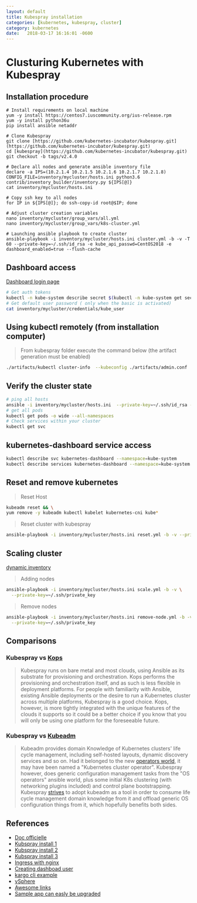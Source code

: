 ```yaml
---
layout: default
title: Kubespray installation
categories: [kubernetes, kubespray, cluster]
category: kubernetes
date:   2018-03-17 16:16:01 -0600
---
```

# Clusturing Kubernetes with Kubespray

## Installation procedure

```ssh
# Install requirements on local machine
yum -y install https://centos7.iuscommunity.org/ius-release.rpm
yum -y install python36u
pip install ansible netaddr

# Clone Kubespray
git clone [https://github.com/kubernetes-incubator/kubespray.git](https://github.com/kubernetes-incubator/kubespray.git)
cd [kubespray](https://github.com/kubernetes-incubator/kubespray.git)
git checkout -b tags/v2.4.0

# Declare all nodes and generate ansible inventory file
declare -a IPS=(10.2.1.4 10.2.1.5 10.2.1.6 10.2.1.7 10.2.1.8)
CONFIG_FILE=inventory/mycluster/hosts.ini python3.6 contrib/inventory_builder/inventory.py ${IPS[@]}
cat inventory/mycluster/hosts.ini

# Copy ssh key to all nodes
for IP in ${IPS[@]}; do ssh-copy-id root@$IP; done

# Adjust cluster creation variables
nano inventory/mycluster/group_vars/all.yml
nano inventory/mycluster/group_vars/k8s-cluster.yml

# Launching ansible playbook to create cluster
ansible-playbook -i inventory/mycluster/hosts.ini cluster.yml -b -v -T 60 --private-key=~/.ssh/id_rsa -e kube_api_passwd=CentOS2018 -e dashboard_enabled=true --flush-cache
```

## Dashboard access

[Dashboard login page](https://10.2.1.5:6443/api/v1/namespaces/kube-system/services/https:kubernetes-dashboard:/proxy/#!/login)

```sh
# Get auth tokens
kubectl -n kube-system describe secret $(kubectl -n kube-system get secret | grep kube_user | awk '{print $1}')
# Get default user password ( only when the basic is activated)
cat inventory/mycluster/credentials/kube_user
```

## Using kubectl remotely (from installation computer)

> From kubespray folder execute the command below (the artifact generation must be enabled)

```sh
./artifacts/kubectl cluster-info  --kubeconfig ./artifacts/admin.conf
```

## Verify the cluster state

```sh
# ping all hosts
ansible -i inventory/mycluster/hosts.ini  --private-key=~/.ssh/id_rsa -m ping -vvvv all
# get all pods
kubectl get pods -o wide --all-namespaces
# Check services within your cluster
kubectl get svc
```

## kubernetes-dashboard service access

```sh
kubectl describe svc kubernetes-dashboard --namespace=kube-system
kubectl describe services kubernetes-dashboard --namespace=kube-system | grep NodePort
```

## Reset and remove kubernetes

> Reset Host

```sh
kubeadm reset && \
yum remove -y kubeadm kubectl kubelet kubernetes-cni kube*
```

> Reset cluster with kubespray

```sh
ansible-playbook -i inventory/mycluster/hosts.ini reset.yml -b -v --private-key=~/.ssh/id_rsa
```

## Scaling cluster

[dynamic inventory](https://docs.ansible.com/ansible/intro_dynamic_inventory.html)

> Adding nodes

```sh
ansible-playbook -i inventory/mycluster/hosts.ini scale.yml -b -v \
  --private-key=~/.ssh/private_key
```

> Remove nodes

```sh
ansible-playbook -i inventory/mycluster/hosts.ini remove-node.yml -b -v \
  --private-key=~/.ssh/private_key
```

## Comparisons

### Kubespray vs [Kops](https://github.com/kubernetes/kops)

>Kubespray runs on bare metal and most clouds, using Ansible as its substrate for
provisioning and orchestration. Kops performs the provisioning and orchestration
itself, and as such is less flexible in deployment platforms. For people with
familiarity with Ansible, existing Ansible deployments or the desire to run a
Kubernetes cluster across multiple platforms, Kubespray is a good choice. Kops,
however, is more tightly integrated with the unique features of the clouds it
supports so it could be a better choice if you know that you will only be using
one platform for the foreseeable future.

### Kubespray vs [Kubeadm](https://github.com/kubernetes/kubeadm)

>Kubeadm provides domain Knowledge of Kubernetes clusters' life cycle
management, including self-hosted layouts, dynamic discovery services and so
on. Had it belonged to the new [operators world](https://coreos.com/blog/introducing-operators.html),
it may have been named a "Kubernetes cluster operator". Kubespray however,
does generic configuration management tasks from the "OS operators" ansible
world, plus some initial K8s clustering (with networking plugins included) and
control plane bootstrapping. Kubespray [strives](https://github.com/kubernetes-incubator/kubespray/issues/553)
to adopt kubeadm as a tool in order to consume life cycle management domain
knowledge from it and offload generic OS configuration things from it, which
hopefully benefits both sides.

## References

- [Doc officielle](https://github.com/kubernetes-incubator/kubespray)
- [Kubspray install 1](https://dickingwithdocker.com/2017/08/deploying-kubernetes-vms-kubespray)
- [Kubspray install 2](https://linode.com/docs/applications/containers/deploy-minio-on-kubernetes-using-kubespray-and-ansible)
- [Kubspray install 3](https://blog.zwindler.fr/2017/12/05/installer-kubernetes-kubespray-ansible/)
- [Ingress with nginx](https://medium.com/@olegsmetanin/how-to-setup-baremetal-kubernetes-cluster-with-kubespray-and-deploy-ingress-controller-with-170cdb5ac50d)
- [Creating dashboad user](https://github.com/kubernetes/dashboard/wiki/Creating-sample-user)
- [kargo  cli example](https://asciinema.org/a/065mhh5pzmxcwxgp6evebarvd?speed=4)
- [vSphere](https://github.com/kubernetes-incubator/kubespray/blob/master/docs/vsphere.md)
- [Awesome links](https://ramitsurana.github.io/awesome-kubernetes/)
- [Sample app can easly be upgraded](https://github.com/honestbee/hello-drone-helm)

[helm]:https://docs.helm.sh